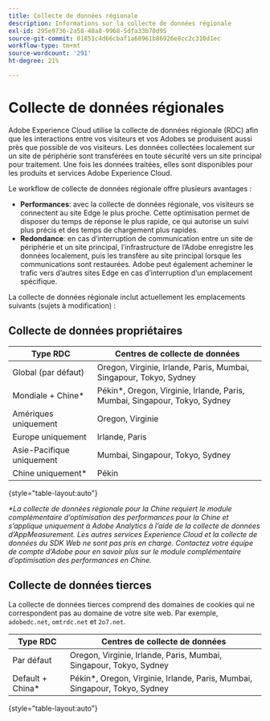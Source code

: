 ```yaml
---
title: Collecte de données régionale
description: Informations sur la collecte de données régionale
exl-id: 295e9736-2a58-48a8-9968-5dfa33b70d95
source-git-commit: 01851c4d66cbaf1a68961b86926e8cc2c310d1ec
workflow-type: tm+mt
source-wordcount: '291'
ht-degree: 21%

---
```


# Collecte de données régionales

Adobe Experience Cloud utilise la collecte de données régionale (RDC) afin que les interactions entre vos visiteurs et vos Adobes se produisent aussi près que possible de vos visiteurs. Les données collectées localement sur un site de périphérie sont transférées en toute sécurité vers un site principal pour traitement. Une fois les données traitées, elles sont disponibles pour les produits et services Adobe Experience Cloud.

Le workflow de collecte de données régionale offre plusieurs avantages :

* **Performances**: avec la collecte de données régionale, vos visiteurs se connectent au site Edge le plus proche. Cette optimisation permet de disposer du temps de réponse le plus rapide, ce qui autorise un suivi plus précis et des temps de chargement plus rapides.
* **Redondance**: en cas d’interruption de communication entre un site de périphérie et un site principal, l’infrastructure de l’Adobe enregistre les données localement, puis les transfère au site principal lorsque les communications sont restaurées. Adobe peut également acheminer le trafic vers d’autres sites Edge en cas d’interruption d’un emplacement spécifique.

La collecte de données régionale inclut actuellement les emplacements suivants (sujets à modification) :

## Collecte de données propriétaires

| Type RDC | Centres de collecte de données |
| --- | --- |
| Global (par défaut) | Oregon, Virginie, Irlande, Paris, Mumbai, Singapour, Tokyo, Sydney |
| Mondiale + Chine* | Pékin*, Oregon, Virginie, Irlande, Paris, Mumbai, Singapour, Tokyo, Sydney |
| Amériques uniquement | Oregon, Virginie |
| Europe uniquement | Irlande, Paris |
| Asie-Pacifique uniquement | Mumbai, Singapour, Tokyo, Sydney |
| Chine uniquement* | Pékin |

{style="table-layout:auto"}

_*La collecte de données régionale pour la Chine requiert le module complémentaire d’optimisation des performances pour la Chine et s’applique uniquement à Adobe Analytics à l’aide de la collecte de données d’AppMeasurement. Les autres services Experience Cloud et la collecte de données du SDK Web ne sont pas pris en charge. Contactez votre équipe de compte d’Adobe pour en savoir plus sur le module complémentaire d’optimisation des performances en Chine._

## Collecte de données tierces

La collecte de données tierces comprend des domaines de cookies qui ne correspondent pas au domaine de votre site web. Par exemple, `adobedc.net`, `omtrdc.net` et `2o7.net`.

| Type RDC | Centres de collecte de données |
| --- | --- |
| Par défaut | Oregon, Virginie, Irlande, Paris, Mumbai, Singapour, Tokyo, Sydney |
| Default + China* | Pékin*, Oregon, Virginie, Irlande, Paris, Mumbai, Singapour, Tokyo, Sydney |

{style="table-layout:auto"}
